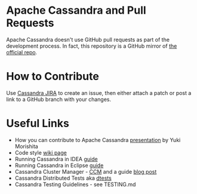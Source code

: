 <!--
#
# Licensed to the Apache Software Foundation (ASF) under one
# or more contributor license agreements.  See the NOTICE file
# distributed with this work for additional information
# regarding copyright ownership.  The ASF licenses this file
# to you under the Apache License, Version 2.0 (the
# "License"); you may not use this file except in compliance
# with the License.  You may obtain a copy of the License at
#
#     http://www.apache.org/licenses/LICENSE-2.0
#
# Unless required by applicable law or agreed to in writing, software
# distributed under the License is distributed on an "AS IS" BASIS,
# WITHOUT WARRANTIES OR CONDITIONS OF ANY KIND, either express or implied.
# See the License for the specific language governing permissions and
# limitations under the License.
#
-->

# Apache Cassandra and Pull Requests

Apache Cassandra doesn't use GitHub pull requests as part of the development process.
In fact, this repository is a GitHub mirror of [the official repo](https://gitbox.apache.org/repos/asf/cassandra.git).

# How to Contribute

Use [Cassandra JIRA](https://issues.apache.org/jira/browse/CASSANDRA/) to create an issue, then either attach a patch or post a link to a GitHub branch with your changes.

# Useful Links

- How you can contribute to Apache Cassandra [presentation](http://www.slideshare.net/yukim/cassandrasummit2013) by Yuki Morishita
- Code style [wiki page](https://wiki.apache.org/cassandra/CodeStyle)
- Running Cassandra in IDEA [guide](https://wiki.apache.org/cassandra/RunningCassandraInIDEA)
- Running Cassandra in Eclipse [guide](https://wiki.apache.org/cassandra/RunningCassandraInEclipse)
- Cassandra Cluster Manager - [CCM](https://github.com/pcmanus/ccm) and a guide [blog post](http://www.datastax.com/dev/blog/ccm-a-development-tool-for-creating-local-cassandra-clusters)
- Cassandra Distributed Tests aka [dtests](https://github.com/apache/cassandra-dtest)
- Cassandra Testing Guidelines - see TESTING.md
